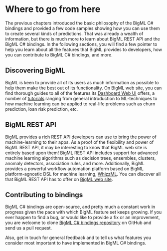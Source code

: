 Where to go from here
=====================

The previous chapters introduced the basic philosophy of the BigML C# bindings and provided a few code samples showing how you can use them to create several kinds of predictions. That was already a wealth of information, but there is much more to learn about BigML REST API and the BigML C# bindings. In the following sections, you will find a few pointer to help you learn about all the features that BigML provides to developers, how you can contribute to BigML C# bindings, and more.

Discovering BigML
------------

BigML is keen to provide all of its users as much information as possible to help them make the best out of its functionality. On BigML web site, you can find thorough guides to all of the features its [Dashboard Web UI](https://bigml.com/documentation/dashboard/) offers, a number of [tutorials](https://bigml.com/tutorials/) ranging from general introduction to ML-techniques to how machine learning can be applied to real-life problems such as churn prediction, loan risk prediction, etc.

BigML REST API
--------

BigML provides a rich REST API developers can use to bring the power of machine-learning to their apps. As a proof of the flexibility and power of BigML REST API, it may be interesting to know that BigML web site is entirely based upon them! BigML REST API includes support for advanced machine learning algorithms such as decision trees, ensembles, clusters, anomaly detectors, association rules, and more. Additionally, BigML provides a powerful workflow automation platform based on BigML platform-agnostic DSL for machine learning, [WhizzML](https://bigml.com/api/scripts). You can discover all that BigML REST API has to offer on [BigML web site](https://bigml.com/api/quick_start).

Contributing to bindings
------------------------

BigML C# bindings are open-source, and pretty much a constant work in progress given the pace with which BigML feature set keeps growing. If you ever happen to find a bug, or would like to provide a fix or an improvement, you are welcome to clone [BigML C# bindings repository](https://github.com/bigmlcom/bigml-csharp) on GitHub and send us a pull request.

Also, get in touch for general feedback and to tell us what features you consider most important to have implemented in BigML C# bindings.
